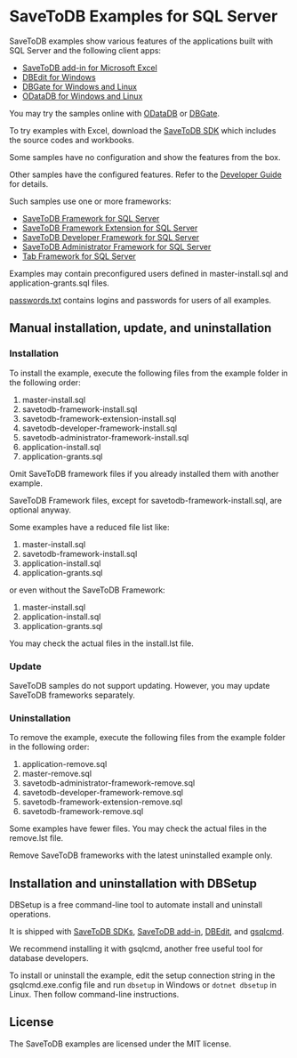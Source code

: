 # SaveToDB Examples for SQL Server

SaveToDB examples show various features of the applications built with SQL Server and the following client apps:

- [SaveToDB add-in for Microsoft Excel](https://www.savetodb.com/savetodb.htm)
- [DBEdit for Windows](https://www.savetodb.com/dbedit.htm)
- [DBGate for Windows and Linux](https://www.savetodb.com/dbgate.htm)
- [ODataDB for Windows and Linux](https://www.savetodb.com/odatadb.htm)

You may try the samples online with [ODataDB](https://odatadb.savetodb.com/) or [DBGate](https://dbgate.savetodb.com/).

To try examples with Excel, download the [SaveToDB SDK](https://www.savetodb.com/download-sdk.htm) which includes the source codes and workbooks.

Some samples have no configuration and show the features from the box.

Other samples have the configured features. Refer to the [Developer Guide](https://www.savetodb.com/dev-guide/getting-started.htm) for details.

Such samples use one or more frameworks:

- [SaveToDB Framework for SQL Server](https://github.com/savetodb/savetodb-framework-for-sql-server)
- [SaveToDB Framework Extension for SQL Server](https://github.com/savetodb/savetodb-framework-extension-for-sql-server)
- [SaveToDB Developer Framework for SQL Server](https://github.com/savetodb/savetodb-developer-framework-for-sql-server)
- [SaveToDB Administrator Framework for SQL Server](https://github.com/savetodb/savetodb-administrator-framework-for-sql-server)
- [Tab Framework for SQL Server](https://github.com/savetodb/tab-tramework-for-sql-server)

Examples may contain preconfigured users defined in master-install.sql and application-grants.sql files.

[passwords.txt](passwords.txt) contains logins and passwords for users of all examples.


## Manual installation, update, and uninstallation

### Installation

To install the example, execute the following files from the example folder in the following order:

1. master-install.sql
2. savetodb-framework-install.sql
3. savetodb-framework-extension-install.sql
4. savetodb-developer-framework-install.sql
5. savetodb-administrator-framework-install.sql
6. application-install.sql
7. application-grants.sql

Omit SaveToDB framework files if you already installed them with another example.

SaveToDB Framework files, except for savetodb-framework-install.sql, are optional anyway.

Some examples have a reduced file list like:

1. master-install.sql
2. savetodb-framework-install.sql
3. application-install.sql
4. application-grants.sql

or even without the SaveToDB Framework:

1. master-install.sql
2. application-install.sql
3. application-grants.sql

You may check the actual files in the install.lst file.

### Update

SaveToDB samples do not support updating. However, you may update SaveToDB frameworks separately.

### Uninstallation

To remove the example, execute the following files from the example folder in the following order:

1. application-remove.sql
2. master-remove.sql
3. savetodb-administrator-framework-remove.sql
4. savetodb-developer-framework-remove.sql
5. savetodb-framework-extension-remove.sql
6. savetodb-framework-remove.sql

Some examples have fewer files. You may check the actual files in the remove.lst file.

Remove SaveToDB frameworks with the latest uninstalled example only.


## Installation and uninstallation with DBSetup

DBSetup is a free command-line tool to automate install and uninstall operations.

It is shipped with [SaveToDB SDKs](https://www.savetodb.com/download-sdk.htm), [SaveToDB add-in](https://www.savetodb.com/savetodb.htm), [DBEdit](https://www.savetodb.com/dbedit.htm), and [gsqlcmd](https://www.savetodb.com/gsqlcmd.htm).

We recommend installing it with gsqlcmd, another free useful tool for database developers.

To install or uninstall the example, edit the setup connection string in the gsqlcmd.exe.config file and run `dbsetup` in Windows or `dotnet dbsetup` in Linux. Then follow command-line instructions.


## License

The SaveToDB examples are licensed under the MIT license.
